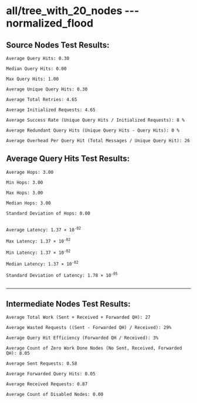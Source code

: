 # all/tree_with_20_nodes --- normalized_flood
## Source Nodes Test Results:
	Average Query Hits: 0.30

	Median Query Hits: 0.00

	Max Query Hits: 1.00

	Average Unique Query Hits: 0.30

	Average Total Retries: 4.65

	Average Initialized Requests: 4.65

	Average Success Rate (Unique Query Hits / Initialized Requests): 8 %

	Average Redundant Query Hits (Unique Query Hits - Query Hits): 0 %

	Average Overhead Per Query Hit (Total Messages / Unique Query Hit): 26



## Average Query Hits Test Results:
<pre><code>Average Hops: 3.00

Min Hops: 3.00

Max Hops: 3.00

Median Hops: 3.00

Standard Deviation of Hops: 0.00


Average Latency: 1.37 × 10<sup>-02</sup>

Max Latency: 1.37 × 10<sup>-02</sup>

Min Latency: 1.37 × 10<sup>-02</sup>

Median Latency: 1.37 × 10<sup>-02</sup>

Standard Deviation of Latency: 1.78 × 10<sup>-05</sup>

</code></pre>

---------------------------------------------
## Intermediate Nodes Test Results:

	Average Total Work (Sent + Received + Forwarded QH): 27

	Average Wasted Requests ((Sent - Forwarded QH) / Received): 29%

	Average Query Hit Efficiency (Forwarded QH / Received): 3%

	Average Count of Zero Work Done Nodes (No Sent, Received, Forwarded QH): 8.05

	Average Sent Requests: 0.58

	Average Forwarded Query Hits: 0.05

	Average Received Requests: 0.87

	Average Count of Disabled Nodes: 0.00

